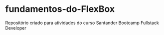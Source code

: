 # fundamentos-do-FlexBox
Repositório criado para atividades do curso Santander Bootcamp Fullstack Developer
